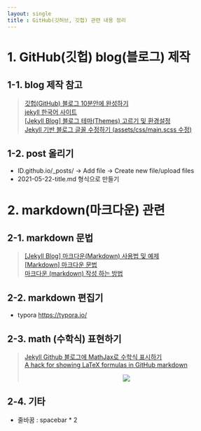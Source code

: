```yaml
---
layout: single
title : GitHub(깃허브, 깃헙) 관련 내용 정리
---
```


# 1. GitHub(깃헙) blog(블로그) 제작


## 1-1. blog 제작 참고
> [깃헙(GitHub) 블로그 10분안에 완성하기](https://www.youtube.com/watch?v=ACzFIAOsfpM)  
> [jekyll 한국어 사이트](https://jekyllrb-ko.github.io/)  
> [[Jekyll Blog] 블로그 테마(Themes) 고르기 및 환경설정](https://theorydb.github.io/envops/2019/05/02/envops-blog-theme/)  
> [Jekyll 기반 블로그 글꼴 수정하기 (assets/css/main.scss 수정)](https://evenharder.github.io/blog/jekyll-change-fonts/)  
  
## 1-2. post 올리기  
  * ID.github.io/_posts/ → Add file → Create new file/upload files  
  * 2021-05-22-title.md 형식으로 만들기  
  
  
# 2. markdown(마크다운) 관련

## 2-1. markdown 문법  
> [[Jekyll Blog] 마크다운(Markdown) 사용법 및 예제](https://theorydb.github.io/envops/2019/05/22/envops-blog-how-to-use-md/)  
> [[Markdown] 마크다운 문법](https://simhyejin.github.io/2016/06/30/Markdown-syntax/)  
> [마크다운 (markdown) 작성 하는 방법](https://afsdzvcx123.tistory.com/entry/%EB%A7%88%ED%81%AC%EB%8B%A4%EC%9A%B4-markdown-%EC%9E%91%EC%84%B1-%ED%95%98%EB%8A%94-%EB%B0%A9%EB%B2%95)  

## 2-2. markdown 편집기 
* typora  <https://typora.io/>  
  
## 2-3. math (수학식) 표현하기
> [Jekyll Github 블로그에 MathJax로 수학식 표시하기](https://mkkim85.github.io/blog-apply-mathjax-to-jekyll-and-github-pages/#mathjax-%EC%A0%81%EC%9A%A9-%EB%B0%A9%EB%B2%95)  
> [A hack for showing LaTeX formulas in GitHub markdown](https://gist.github.com/a-rodin/fef3f543412d6e1ec5b6cf55bf197d7b)  
> <div align="center"><img style="background: white;" src="https://render.githubusercontent.com/render/math?math=\Large P(x)%20%3D%20%5Cfrac%7B1%7D%7B%5Csigma%5Csqrt%7B2%5Cpi%7D%7D%20e%5E%7B%5Cfrac%7B-(x-%5Cmu)%5E2%7D%7B2%5Csigma%5E2%7D%7D%0D"></div>  

## 2-4. 기타  
* 줄바꿈 : spacebar * 2  
  
